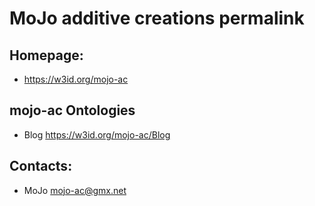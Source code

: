 # MoJo additive creations permalink

## Homepage:

   - https://w3id.org/mojo-ac

## mojo-ac Ontologies

  -  Blog https://w3id.org/mojo-ac/Blog


## Contacts:

   - MoJo mojo-ac@gmx.net
